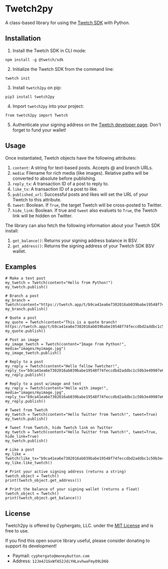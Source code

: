 # Twetch2py
A class-based library for using the [Twetch SDK](https://www.npmjs.com/package/@twetch/sdk) with Python.

## Installation
1. Install the Twetch SDK in CLI mode:
```
npm install -g @twetch/sdk
```
2. Initialize the Twetch SDK from the command line:
```
twetch init
```
3. Install `twetch2py` on pip:
```
pip3 install twetch2py
```
4. Import `twetch2py` into your project:
```
from twetch2py import Twetch
```
5. Authenticate your signing address on the [Twetch developer page](https://twetch.app/developer). Don't forget to fund your wallet!

## Usage
Once instantiated, Twetch objects have the following attributes:
1. `content`: A string for text-based posts. Accepts @ and branch URLs.
2. `media`: Filename for rich media (like images). Relative paths will be converted to absolute before publishing.
3. `reply_tx`: A transaction ID of a post to reply to.
4. `like_tx`: A transaction ID of a post to like.
5. `published_url`: Successful posts and likes will set the URL of your Twetch to this attribute.
6. `tweet`: Boolean. If `True`, the target Twetch will be cross-posted to Twitter.
7. `hide_link`: Boolean. If true and `tweet` also evaluets to `True`, the Twetch link will be hidden on Twitter.

The library can also fetch the following information about your Twetch SDK install:
1. `get_balance()`: Returns your signing address balance in BSV.
2. `get_address()`: Returns the signing address of your Twetch SDK BSV wallet.

## Examples
```
# Make a text post
my_twetch = Twetch(content="Hello from Python!")
my_twetch.publish()

# Branch a post
my_branch = Twetch(content="https://twetch.app/t/b9ca41ea6e7302016ab039babe19548f74feccdbd2addbc1c50b3e49907e6ef4")
my_branch.publish()

# Quote a post
my_quote = Twetch(content="This is a quote branch! https://twetch.app/t/b9ca41ea6e7302016ab039babe19548f74feccdbd2addbc1c50b3e49907e6ef4")
my_quote.publish()

# Post an image
my_image_twetch = Twetch(content="Image from Python!", media="images/myimage.jpg")
my_image_twetch.publish()

# Reply to a post
my_reply = Twetch(content="Hello fellow Twetcher!", reply_tx="b9ca41ea6e7302016ab039babe19548f74feccdbd2addbc1c50b3e49907e6ef4")
my_reply.publish()

# Reply to a post w/image and text
my_reply = Twetch(content="Hello with image!", media="images/myimage.jpg", reply_tx="b9ca41ea6e7302016ab039babe19548f74feccdbd2addbc1c50b3e49907e6ef4")
my_reply.publish()

# Tweet from Twetch
my_twetch = Twetch(content="Hello Twitter from Twetch!", tweet=True)
my_twetch.publish()

# Tweet from Twetch, hide Twetch link on Twitter
my_twetch = Twetch(content="Hello Twitter from Twetch!", tweet=True, hide_link=True)
my_twetch.publish()

# Like a post
my_like = Twetch(like_tx="b9ca41ea6e7302016ab039babe19548f74feccdbd2addbc1c50b3e49907e6ef4")
my_like.like_twetch()

# Print your active signing address (returns a string)
twetch_object = Twetch()
print(twetch_object.get_address())

# Print the balance of your signing wallet (returns a float)
twetch_object = Twetch()
print(twetch_object.get_balance())
```
## License
Twetch2py is offered by Cyphergato, LLC. under the [MIT License](https://en.wikipedia.org/wiki/MIT_License) and is free to use.

If you find this open source library useful, please consider donating to support its development!
- Paymail: `cyphergato@moneybutton.com`
- Address: `12Jm4J1GxWfA52JdiYHLovhwaFmy89LD6Q`